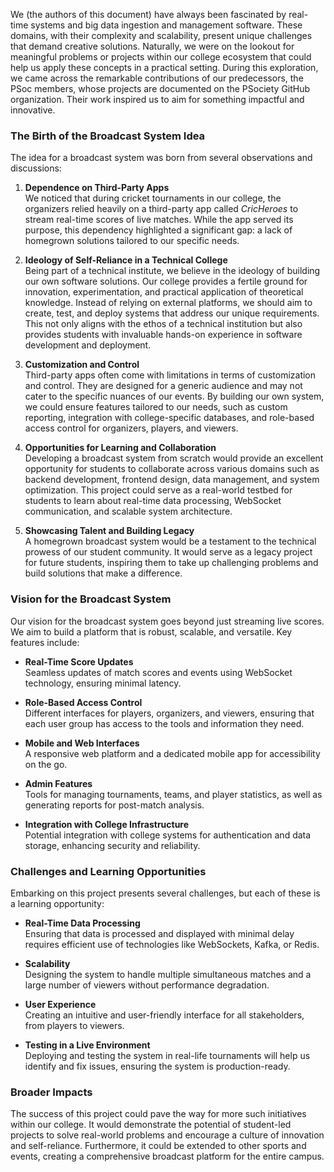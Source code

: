 We (the authors of this document) have always been fascinated by real-time systems and big data ingestion and management software. These domains, with their complexity and scalability, present unique challenges that demand creative solutions. Naturally, we were on the lookout for meaningful problems or projects within our college ecosystem that could help us apply these concepts in a practical setting. During this exploration, we came across the remarkable contributions of our predecessors, the PSoc members, whose projects are documented on the PSociety GitHub organization. Their work inspired us to aim for something impactful and innovative.

### The Birth of the Broadcast System Idea

The idea for a broadcast system was born from several observations and discussions:

1. **Dependence on Third-Party Apps**  
    We noticed that during cricket tournaments in our college, the organizers relied heavily on a third-party app called _CricHeroes_ to stream real-time scores of live matches. While the app served its purpose, this dependency highlighted a significant gap: a lack of homegrown solutions tailored to our specific needs.
    
2. **Ideology of Self-Reliance in a Technical College**  
    Being part of a technical institute, we believe in the ideology of building our own software solutions. Our college provides a fertile ground for innovation, experimentation, and practical application of theoretical knowledge. Instead of relying on external platforms, we should aim to create, test, and deploy systems that address our unique requirements. This not only aligns with the ethos of a technical institution but also provides students with invaluable hands-on experience in software development and deployment.
    
3. **Customization and Control**  
    Third-party apps often come with limitations in terms of customization and control. They are designed for a generic audience and may not cater to the specific nuances of our events. By building our own system, we could ensure features tailored to our needs, such as custom reporting, integration with college-specific databases, and role-based access control for organizers, players, and viewers.
    
4. **Opportunities for Learning and Collaboration**  
    Developing a broadcast system from scratch would provide an excellent opportunity for students to collaborate across various domains such as backend development, frontend design, data management, and system optimization. This project could serve as a real-world testbed for students to learn about real-time data processing, WebSocket communication, and scalable system architecture.
    
5. **Showcasing Talent and Building Legacy**  
    A homegrown broadcast system would be a testament to the technical prowess of our student community. It would serve as a legacy project for future students, inspiring them to take up challenging problems and build solutions that make a difference.
    

### Vision for the Broadcast System

Our vision for the broadcast system goes beyond just streaming live scores. We aim to build a platform that is robust, scalable, and versatile. Key features include:

- **Real-Time Score Updates**  
    Seamless updates of match scores and events using WebSocket technology, ensuring minimal latency.
    
- **Role-Based Access Control**  
    Different interfaces for players, organizers, and viewers, ensuring that each user group has access to the tools and information they need.
    
- **Mobile and Web Interfaces**  
    A responsive web platform and a dedicated mobile app for accessibility on the go.
    
- **Admin Features**  
    Tools for managing tournaments, teams, and player statistics, as well as generating reports for post-match analysis.
    
- **Integration with College Infrastructure**  
    Potential integration with college systems for authentication and data storage, enhancing security and reliability.
    

### Challenges and Learning Opportunities

Embarking on this project presents several challenges, but each of these is a learning opportunity:

- **Real-Time Data Processing**  
    Ensuring that data is processed and displayed with minimal delay requires efficient use of technologies like WebSockets, Kafka, or Redis.
    
- **Scalability**  
    Designing the system to handle multiple simultaneous matches and a large number of viewers without performance degradation.
    
- **User Experience**  
    Creating an intuitive and user-friendly interface for all stakeholders, from players to viewers.
    
- **Testing in a Live Environment**  
    Deploying and testing the system in real-life tournaments will help us identify and fix issues, ensuring the system is production-ready.
    

### Broader Impacts

The success of this project could pave the way for more such initiatives within our college. It would demonstrate the potential of student-led projects to solve real-world problems and encourage a culture of innovation and self-reliance. Furthermore, it could be extended to other sports and events, creating a comprehensive broadcast platform for the entire campus.